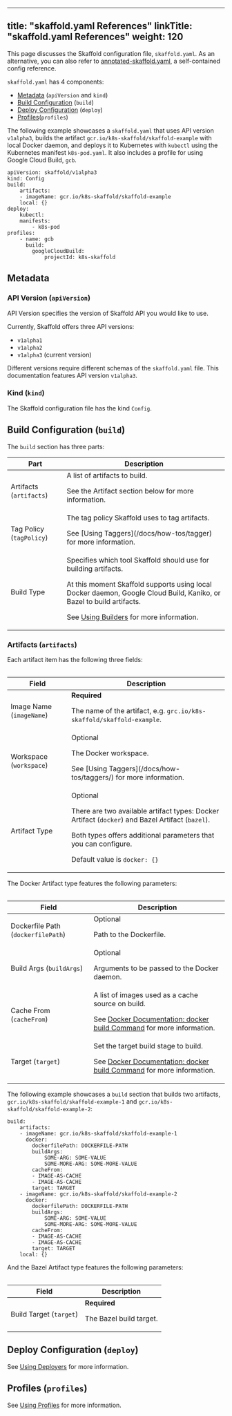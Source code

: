 
---
title: "skaffold.yaml References"
linkTitle: "skaffold.yaml References"
weight: 120
---

This page discusses the Skaffold configuration file, `skaffold.yaml`.
As an alternative, you can also refer to [annotated-skaffold.yaml](https://github.com/GoogleContainerTools/skaffold/blob/master/examples/annotated-skaffold.yaml), a self-contained config reference. 

`skaffold.yaml` has 4 components:

* [Metadata](#metadata) (`apiVersion` and `kind`)
* [Build Configuration](#build-configuration-build) (`build`)
* [Deploy Configuration](#deploy-configuration-deploy) (`deploy`)
* [Profiles](#profiles-`profiles`)(`profiles`)

The following example showcases a `skaffold.yaml` that uses API version
`v1alpha3`, builds the artifact `gcr.io/k8s-skaffold/skaffold-example`
with local Docker daemon, and deploys it to Kubernetes with `kubectl`
using the Kubernetes manifest `k8s-pod.yaml`. It also includes a profile
for using Google Cloud Build, `gcb`.

```
apiVersion: skaffold/v1alpha3
kind: Config
build:
    artifacts:
    - imageName: gcr.io/k8s-skaffold/skaffold-example
    local: {}
deploy:
    kubectl:
    manifests:
        - k8s-pod
profiles:
    - name: gcb
      build:
        googleCloudBuild:
            projectId: k8s-skaffold
```
## Metadata 
### API Version (`apiVersion`)

API Version specifies the version of Skaffold API you would like to use.

Currently, Skaffold offers three API versions:

* `v1alpha1`
* `v1alpha2`
* `v1alpha3` (current version)

Different versions require different schemas of the `skaffold.yaml` file.
This documentation features API version `v1alpha3`.

### Kind (`kind`)

The Skaffold configuration file has the kind `Config`.

## Build Configuration (`build`)

The `build` section has three parts:

<table>
    <thead>
        <tr>
            <th>Part</th>
            <th>Description</th>
        </tr>
    </thead>
    <tbody>
        <tr>
            <td>Artifacts (<code>artifacts</code>)</td>
            <td>
                A list of artifacts to build.
                <p>See the Artifact section below for more information.</p>
            </td>
        </tr>
        <tr>
            <td>Tag Policy (<code>tagPolicy</code>)</td>
            <td>
                The tag policy Skaffold uses to tag artifacts.
                <p>See [Using Taggers](/docs/how-tos/tagger) for more information.</p>
            </td>
        </tr>
        <tr>
            <td>Build Type</td>
            <td>
                Specifies which tool Skaffold should use for building artifacts.
                <p>At this moment Skaffold supports using local Docker daemon, Google Cloud Build, Kaniko, or Bazel to build artifacts.</p>
                <p>See <a href="/docs/how-tos/builders">Using Builders</a> for more information.</p>
            </td>
        </tr>
    </tbody>
<table>

### Artifacts (`artifacts`)

Each artifact item has the following three fields:

<table>
    <thead>
        <tr>
            <th>Field</th>
            <th>Description</th>
        </tr>
    </thead>
    <tbody>
        <tr>
            <td>Image Name (<code>imageName</code>)</td>
            <td>
                <b>Required</b>
                <p>The name of the artifact, e.g. <code>grc.io/k8s-skaffold/skaffold-example</code>.</p>
            </td>
        </tr>
        <tr>
            <td>Workspace (<code>workspace</code>)</td>
            <td>
                Optional
                <p>The Docker workspace.</p>
                <p>See [Using Taggers](/docs/how-tos/taggers/) for more information.</p>
            </td>
        </tr>
        <tr>
            <td>Artifact Type</td>
            <td>
                Optional
                <p>There are two available artifact types: Docker Artifact (<code>docker</code>) and Bazel Artifact (<code>bazel</code>).</p>
                <p>Both types offers additional parameters that you can configure.</p>
                <p>Default value is <code>docker: {}</code></p>
            </td>
        </tr>
    </tbody>
<table>

The Docker Artifact type features the following parameters:

<table>
    <thead>
        <tr>
            <th>Field</th>
            <th>Description</th>
        </tr>
    </thead>
    <tbody>
        <tr>
            <td>Dockerfile Path (<code>dockerfilePath</code>)</td>
            <td>
                Optional
                <p>Path to the Dockerfile.</p>
            </td>
        </tr>
        <tr>
            <td>Build Args (<code>buildArgs</code>)</td>
            <td>
                Optional
                <p>Arguments to be passed to the Docker daemon.</p>
            </td>
        </tr>
        <tr>
            <td>Cache From (<code>cacheFrom</code>)</td>
            <td>
                A list of images used as a cache source on build.
                <p>See <a href="https://docs.docker.com/edge/engine/reference/commandline/build/">Docker Documentation: docker build Command</a> for more information.</p>
            </td>
        </tr>
        <tr>
            <td>Target (<code>target</code>)</td>
            <td>
                Set the target build stage to build.
                <p>See <a href="https://docs.docker.com/edge/engine/reference/commandline/build/">Docker Documentation: docker build Command</a> for more information.</p>
            </td>
        </tr>
    </tbody>
<table>

The following example showcases a `build` section that builds two artifacts,
`gcr.io/k8s-skaffold/skaffold-example-1` and `gcr.io/k8s-skaffold/skaffold-example-2`:

```
build:
    artifacts:
    - imageName: gcr.io/k8s-skaffold/skaffold-example-1
      docker:
        dockerfilePath: DOCKERFILE-PATH
        buildArgs:
            SOME-ARG: SOME-VALUE
            SOME-MORE-ARG: SOME-MORE-VALUE
        cacheFrom:
        - IMAGE-AS-CACHE
        - IMAGE-AS-CACHE
        target: TARGET
    - imageName: gcr.io/k8s-skaffold/skaffold-example-2
      docker:
        dockerfilePath: DOCKERFILE-PATH
        buildArgs:
            SOME-ARG: SOME-VALUE
            SOME-MORE-ARG: SOME-MORE-VALUE
        cacheFrom:
        - IMAGE-AS-CACHE
        - IMAGE-AS-CACHE
        target: TARGET
    local: {}
```

And the Bazel Artifact type features the following parameters:

<table>
    <thead>
        <tr>
            <th>Field</th>
            <th>Description</th>
        </tr>
    </thead>
    <tbody>
        <tr>
            <td>Build Target (<code>target</code>)</td>
            <td>
                <b>Required</b>
                <p>The Bazel build target.</p>
            </td>
        </tr>
    </tbody>
<table>

## Deploy Configuration (`deploy`)

See [Using Deployers](/docs/how-tos/deployers) for more information.

## Profiles (`profiles`)

See [Using Profiles](/docs/how-tos/profiles) for more information.
